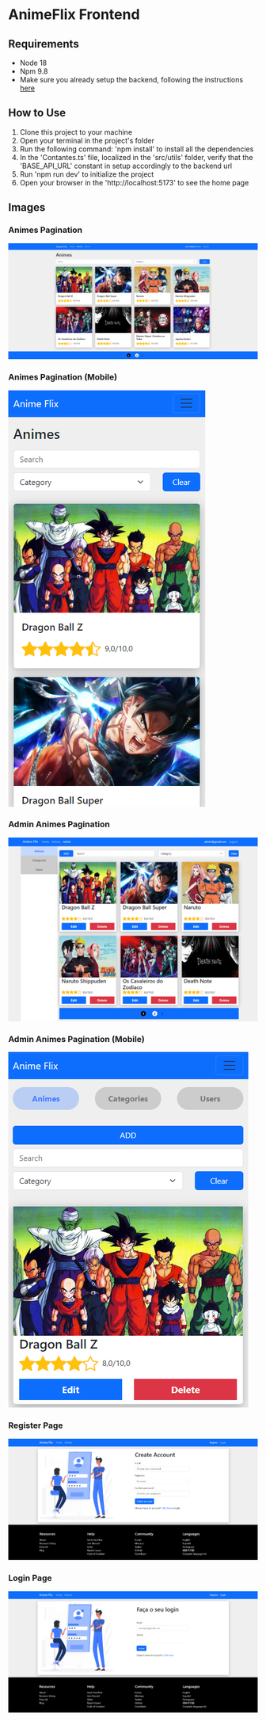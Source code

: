 # AnimeFlix Frontend

## Requirements
* Node 18
* Npm 9.8
* Make sure you already setup the backend, following the instructions [here](https://github.com/Fronchak-Projects/Animeflix-Backend)

## How to Use
1. Clone this project to your machine
2. Open your terminal in the project's folder
3. Run the following command: 'npm install' to install all the dependencies
4. In the 'Contantes.ts' file, localized in the 'src/utils' folder, verify that the 'BASE_API_URL' constant in setup accordingly to the backend url
5. Run 'npm run dev' to initialize the project
6. Open your browser in the 'http://localhost:5173' to see the home page

## Images

### Animes Pagination
![Animes pagination](assets/prints/animes-pagination.png)

### Animes Pagination (Mobile)
![Animes pagination mobile](assets/prints/animes-pagination-mobile.png)

### Admin Animes Pagination
![Admin Animes pagination](assets/prints/admin-animes-pagination.png)

### Admin Animes Pagination (Mobile)
![Admin Animes pagination mobile](assets/prints/admin-animes-pagination-mobile.png)

### Register Page
![Register page](assets/prints/register.png)

### Login Page
![Login page](assets/prints/login.png)
